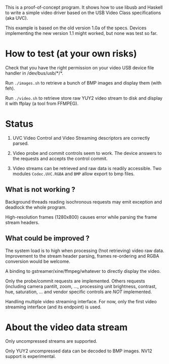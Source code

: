 This is a proof-of-concept program. It shows how to use libusb and
Haskell to write a simple video driver based on the USB Video Class
specifications (aka UVC).

This example is based on the old version 1.0a of the specs. Devices
implementing the new version 1.1 might worked, but none was test so far.

How to test (at your own risks)
===============================

Check that you have the right permission on your video USB device file
handler in /dev/bus/usb/\*/\*.

Run `./images.sh` to retrieve a bunch of BMP images and display them
(with feh).

Run `./video.sh` to retrieve store raw YUY2 video stream to disk and
display it with ffplay (a tool from FFMPEG).

Status
======

1. UVC Video Control and Video Streaming descriptors are correctly parsed.

2. Video probe and commit controls seem to work. The device answers to
   the requests and accepts the control commit.

3. Video streams can be retrieved and raw data is readily accessible.
   Two modules `Codec.UVC.RGBA` and `BMP` allow export to bmp files.

What is not working ?
---------------------

Background threads reading isochronous requests may emit exception and
deadlock the whole program.

High-resolution frames (1280x800) causes error while parsing the frame
stream headers.

What could be improved ?
------------------------

The system load is to high when processing (!not retrieving) video raw
data. Improvement to the stream header parsing, frames re-ordering and
RGBA conversion would be welcome.

A binding to gstreamer/xine/ffmpeg/whatever to directly display the
video.

Only the probe/commit requests are implemented. Others requests
(including camera pantilt, zoom, …, processing unit brightness,
contrast, hue, saturation, … and vendor specific controls are *NOT*
implemented.

Handling multiple video streaming interface. For now, only the first
video streaming interface (and its endpoint) is used.

About the video data stream
===========================

Only uncompressed streams are supported.

Only YUY2 uncompressed data can be decoded to BMP images. NV12 support
is experimental.
